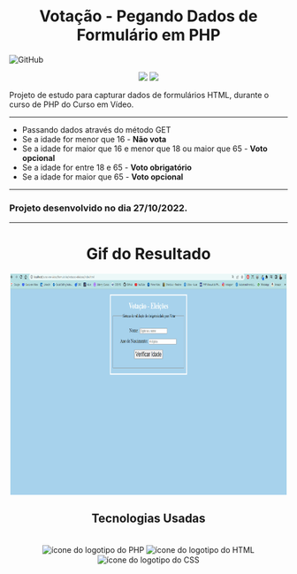 <h1 align="center">Votação - Pegando Dados de Formulário em PHP</h1>

![GitHub](https://img.shields.io/github/license/viniciuslemos93/estudos_backend)

<p align="center">
<img src="http://img.shields.io/static/v1?label=STATUS&message=CONCLUIDO&color=GREEN&style=for-the-badge"/>
<img src="http://img.shields.io/static/v1?label=VERSION&message=1.0&color=GREEN&style=for-the-badge"/>
</p>

Projeto de estudo para capturar dados de formulários HTML, durante o curso de PHP do Curso em Vídeo.

<hr>

- Passando dados através do método GET
- Se a idade for menor que 16 - <strong>Não vota</strong>
- Se a idade for maior que 16 e menor que 18 ou maior que 65 - <strong>Voto opcional</strong>
- Se a idade for entre 18 e 65 - <strong>Voto obrigatório</strong>
- Se a idade for maior que 65 - <strong>Voto opcional</strong>

<hr>
<h3> Projeto desenvolvido no dia 27/10/2022. </h3>
<hr>

<h1 align="center">Gif do Resultado</h1>
<div align="center">
<img align="center" alt="Print do resultado das operações aritméticas em PHP" height="400" width="500" src="gif-projeto-votacao.gif">
</div>
<h2 align="center">Tecnologias Usadas</h2>
<div align="center">
     <div style="display: inline_block margin-left:auto margin-rigth:auto"><br>       
       <img align="center" alt="ícone do logotipo do PHP" height="40 widht="50" src="https://cdn.jsdelivr.net/gh/devicons/devicon/icons/php/php-original.svg" />
       <img align="center" alt="ícone do logotipo do HTML" height="40 widht="50" src="https://cdn.jsdelivr.net/gh/devicons/devicon/icons/html5/html5-plain-wordmark.svg" />
       <img align="center" alt="ícone do logotipo do CSS" height="40 widht="50" src="https://cdn.jsdelivr.net/gh/devicons/devicon/icons/css3/css3-plain-wordmark.svg" />
    </div>
</div>
